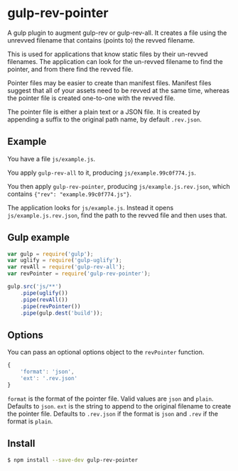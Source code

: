 # gulp-rev-pointer

A gulp plugin to augment gulp-rev or gulp-rev-all. It creates a file using the unrevved filename that contains (points to) the revved filename.

This is used for applications that know static files by their un-revved filenames. The application can look for the un-revved filename to find the pointer, and from there find the revved file.

Pointer files may be easier to create than manifest files. Manifest files suggest that all of your assets need to be revved at the same time, whereas the pointer file is created one-to-one with the revved file.

The pointer file is either a plain text or a JSON file. It is created by appending a suffix to the original path name, by default `.rev.json`.


## Example

You have a file `js/example.js`.

You apply `gulp-rev-all` to it, producing `js/example.99c0f774.js`.

You then apply `gulp-rev-pointer`, producing `js/example.js.rev.json`, which contains `{"rev": "example.99c0f774.js"}`.

The application looks for `js/example.js`. Instead it opens `js/example.js.rev.json`, find the path to the revved file and then uses that.


## Gulp example

```javascript
var gulp = require('gulp');
var uglify = require('gulp-uglify');
var revAll = require('gulp-rev-all');
var revPointer = require('gulp-rev-pointer');

gulp.src('js/**')
	.pipe(uglify())
	.pipe(revAll())
	.pipe(revPointer())
	.pipe(gulp.dest('build'));
```

## Options

You can pass an optional options object to the `revPointer` function.

```javascript
{
	'format': 'json',
	'ext': '.rev.json'
}
```

`format` is the format of the pointer file. Valid values are `json` and `plain`. Defaults to `json`.
`ext` is the string to append to the original filename to create the pointer file. Defaults to `.rev.json` if the format is `json` and `.rev` if the format is `plain`.

## Install

```sh
$ npm install --save-dev gulp-rev-pointer
```
